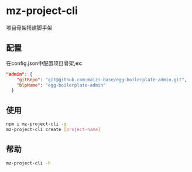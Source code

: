 # mz-project-cli
项目骨架搭建脚手架

## 配置
在config.json中配置项目骨架,ex:
```json
"admin": {
    "gitRepo": "git@github.com:maizi-base/egg-boilerplate-admin.git",
    "blpName": "egg-boilerplate-admin"
  }
```

## 使用
```bash
npm i mz-project-cli -g
mz-project-cli create [project-name]
```

## 帮助
```bash
mz-project-cli -h
```